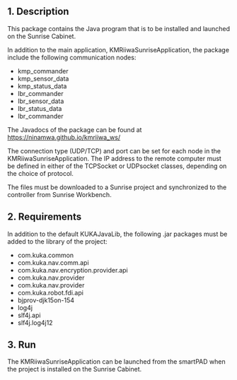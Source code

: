 ## 1. Description

This package contains the Java program that is to be installed and launched on the Sunrise Cabinet. 

In addition to the main application, KMRiiwaSunriseApplication, the package include the following communication nodes:

- kmp_commander
- kmp_sensor_data
- kmp_status_data
- lbr_commander
- lbr_sensor_data
- lbr_status_data
- lbr_commander

The Javadocs of the package can be found at https://ninamwa.github.io/kmriiwa_ws/

The connection type (UDP/TCP) and port can be set for each node in the KMRiiwaSunriseApplication. 
The IP address to the remote computer must be defined in either of the TCPSocket or UDPsocket classes, depending on the choice of protocol. 

The files must be downloaded to a Sunrise project and synchronized to the controller from Sunrise Workbench. 

## 2. Requirements
In addition to the default KUKAJavaLib, the following .jar packages must be added to the library of the project:

- com.kuka.common
- com.kuka.nav.comm.api
- com.kuka.nav.encryption.provider.api
- com.kuka.nav.provider
- com.kuka.nav.provider
- com.kuka.robot.fdi.api
- bjprov-djk15on-154
- log4j
- slf4j.api
- slf4j.log4j12

## 3. Run
The KMRiiwaSunriseApplication can be launched from the smartPAD when the project is installed on the Sunrise Cabinet.
